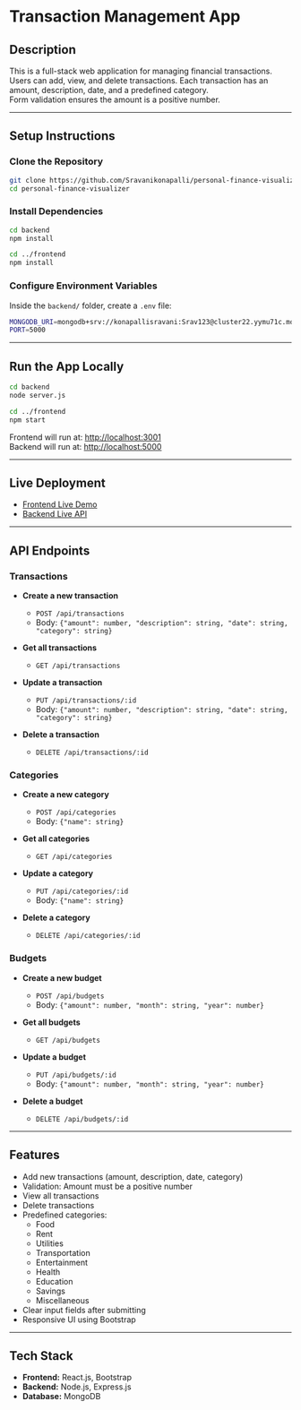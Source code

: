 # Transaction Management App

## Description

This is a full-stack web application for managing financial transactions.  
Users can add, view, and delete transactions. Each transaction has an amount, description, date, and a predefined category.  
Form validation ensures the amount is a positive number.

---

## Setup Instructions

### Clone the Repository

```bash
git clone https://github.com/Sravanikonapalli/personal-finance-visualizer.git
cd personal-finance-visualizer
```

### Install Dependencies

```bash
cd backend
npm install

cd ../frontend
npm install
```

### Configure Environment Variables

Inside the `backend/` folder, create a `.env` file:

```bash
MONGODB_URI=mongodb+srv://konapallisravani:Srav123@cluster22.yymu71c.mongodb.net/FinanceApp?retryWrites=true&w=majority&appName=Cluster22
PORT=5000
```

---

## Run the App Locally

```bash
cd backend
node server.js

cd ../frontend
npm start
```

Frontend will run at: [http://localhost:3001](http://localhost:3001)  
Backend will run at: [http://localhost:5000](http://localhost:5000)

---

## Live Deployment

- [Frontend Live Demo](https://personal-finance-visualizer-black.vercel.app/)
- [Backend Live API](https://personal-finance-visualizer-mdlb.onrender.com)

---

## API Endpoints

### Transactions

- **Create a new transaction**
  - `POST /api/transactions`
  - Body: `{"amount": number, "description": string, "date": string, "category": string}`

- **Get all transactions**
  - `GET /api/transactions`

- **Update a transaction**
  - `PUT /api/transactions/:id`
  - Body: `{"amount": number, "description": string, "date": string, "category": string}`

- **Delete a transaction**
  - `DELETE /api/transactions/:id`

### Categories

- **Create a new category**
  - `POST /api/categories`
  - Body: `{"name": string}`

- **Get all categories**
  - `GET /api/categories`

- **Update a category**
  - `PUT /api/categories/:id`
  - Body: `{"name": string}`

- **Delete a category**
  - `DELETE /api/categories/:id`

### Budgets

- **Create a new budget**
  - `POST /api/budgets`
  - Body: `{"amount": number, "month": string, "year": number}`

- **Get all budgets**
  - `GET /api/budgets`

- **Update a budget**
  - `PUT /api/budgets/:id`
  - Body: `{"amount": number, "month": string, "year": number}`

- **Delete a budget**
  - `DELETE /api/budgets/:id`

---


## Features

- Add new transactions (amount, description, date, category)
- Validation: Amount must be a positive number
- View all transactions
- Delete transactions
- Predefined categories:
  - Food
  - Rent
  - Utilities
  - Transportation
  - Entertainment
  - Health
  - Education
  - Savings
  - Miscellaneous
- Clear input fields after submitting
- Responsive UI using Bootstrap

---

## Tech Stack

- **Frontend:** React.js, Bootstrap
- **Backend:** Node.js, Express.js
- **Database:** MongoDB
